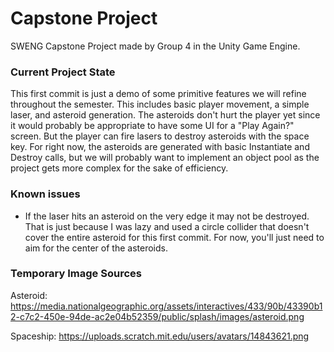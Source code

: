 # Capstone Project
SWENG Capstone Project made by Group 4 in the Unity Game Engine.

### Current Project State
This first commit is just a demo of some primitive features we will refine throughout the semester. This includes basic player movement, a simple laser, and asteroid generation. The asteroids don't hurt the player yet since it would probably be appropriate to have some UI for a "Play Again?" screen. But the player can fire lasers to destroy asteroids with the space key. For right now, the asteroids are generated with basic Instantiate and Destroy calls, but we will probably want to implement an object pool as the project gets more complex for the sake of efficiency.

### Known issues
* If the laser hits an asteroid on the very edge it may not be destroyed. That is just because I was lazy and used a circle collider that doesn't cover the entire asteroid for this first commit. For now, you'll just need to aim for the center of the asteroids.

### Temporary Image Sources
Asteroid: 
https://media.nationalgeographic.org/assets/interactives/433/90b/43390b12-c7c2-450e-94de-ac2e04b52359/public/splash/images/asteroid.png

Spaceship: 
https://uploads.scratch.mit.edu/users/avatars/14843621.png
